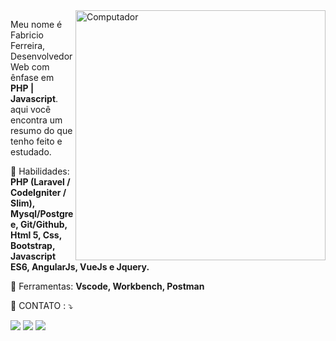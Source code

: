 <img src="https://raw.githubusercontent.com/MicaelliMedeiros/micaellimedeiros/master/image/computer-illustration.png" min-width="400px" max-width="400px" width="400px" align="right" alt="Computador">

<p align="left"> 
  Meu nome é Fabricio Ferreira, Desenvolvedor Web com ênfase em <strong>PHP | Javascript</strong>. 
  aqui você encontra um resumo do que tenho feito e estudado.

</p>

<p align="left">
  🚀 Habilidades: <strong>PHP (Laravel / CodeIgniter / Slim), Mysql/Postgree, Git/Github, Html 5, Css, Bootstrap, Javascript ES6, AngularJs, VueJs e Jquery.</strong>
</p>

<p align="left">
  💼 Ferramentas: <strong>Vscode, Workbench, Postman</strong>
</p>

<p align="left">
    💌  CONTATO : ⤵️
</p>

<p align="left">
  <a href="mailto:fabroide@gmail.com" alt="Gmail">
  <img src="https://img.shields.io/badge/-Gmail-FF0000?style=flat-square&labelColor=FF0000&logo=gmail&logoColor=white&link=mailto:fabroide@gmail.com" /></a>

  <a href="https://www.linkedin.com/in/fabricioferreiradev/" alt="Linkedin">
  <img src="https://img.shields.io/badge/-Linkedin-0e76a8?style=flat-square&logo=Linkedin&logoColor=white&link=https://www.linkedin.com/in/fabricioferreiradev/" /></a>
  
  <a href="https://api.whatsapp.com/send?phone=5521976782051" alt="WhatsApp">
  <img src="https://img.shields.io/badge/-WhatsApp-25d366?style=flat-square&labelColor=25d366&logo=whatsapp&logoColor=white&link=API-DO-SEU-WHATSAPP"/></a>
